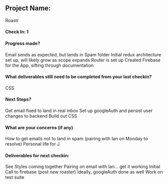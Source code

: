 ## Project Name:
Roastr
#### Check In: 1

#### Progress made?
Email sends as expected, but lands in Spam folder
Initial redux architecture set up, will likely grow as scope expands
Router is set up
Created Firebase for the App, sifting through documentation
#### What deliverables still need to be completed from your last checkin?
CSS
#### Next Steps?
Get email fixed to land in real inbox
Set up googleAuth and persist user changes to backend
Build out CSS
#### What are your concerns (if any)
How to get emails not to land in spam (pairing with Ian on Monday to resolve)
Personal life for J
#### Deliverables for next checkin:
See Styles coming together
Pairing on email with Ian... get it working
Initial Call to firebase (post new roaster)
Ideally, googleAuth done as well 
Work on test suite